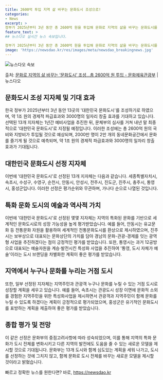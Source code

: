 ```yaml
---
title: 2600억 투입 지역 삶 바꾸는 문화도시 조성으로!
categories:
- News
excerpt: >
정부가 2025년부터 3년 동안 총 2600억 원을 투입해 문화로 지역의 삶을 바꾸는 문화도시를 조성한다. …
feature_text: >
## 뉴스다오 실시간 뉴스 속보입니다.

정부가 2025년부터 3년 동안 총 2600억 원을 투입해 문화로 지역의 삶을 바꾸는 문화도시를 조성한다. …
image: 'https://newsdao.kr/res/images/meta/newsdao_breakingnews.jpg'
---
```


![뉴스다오 속보](https://newsdao.kr/res/images/meta/newsdao_breakingnews.jpg)

<p>출처: <a href="https://newsdao.kr/2910" rel="dofollow">문화로 지역의 삶 바꾸는 ‘문화도시’ 조성…총 2600억 원 투입 - 문화체육관광부</a> | 뉴스다오</p>

<h2 data-ke-size="size26">문화도시 조성 지자체 및 기대 효과</h2>
<p data-ke-size="size16">한국 정부가 2025년부터 3년 동안 13곳의 '대한민국 문화도시'를 조성하기로 하였으며, 약 1조 원의 경제적 파급효과와 3000명의 일자리 창출 효과를 기대하고 있습니다. 선택된 13개 지자체는 1년간 예비사업을 추진한 뒤, 문체부의 심사를 거쳐 내년 말 최종적으로 '대한민국 문화도시'로 지정될 예정입니다. 이러한 조성에는 총 2600억 원의 국비와 지방비가 투입될 것으로 예상되며, 2000만 명이 2만 개의 동네문화공간에서 문화를 즐기게 될 것으로 예측되며, 약 1조 원의 경제적 파급효과와 3000명의 일자리 창출 효과가 기대됩니다.</p>

<h2 data-ke-size="size26">대한민국 문화도시 선정 지자체</h2>
<p data-ke-size="size16">이번에 '대한민국 문화도시'로 선정된 13개 지자체는 다음과 같습니다. 세종특별자치시, 속초시, 수성구, 수영구, 순천시, 안동시, 안성시, 전주시, 진도군, 진주시, 충주시, 통영시, 홍성군입니다. 이러한 선정은 평가순위와 무관하며, 가나다 순으로 나열된 것입니다.</p>

<h2 data-ke-size="size26">특화 문화 도시의 예술과 역사적 가치</h2>
<p data-ke-size="size16">이번에 '대한민국 문화도시'로 선정된 몇몇 지자체는 지역의 특화된 문화를 기반으로 세계적인 문화도시로의 성장 가능성을 높게 평가받았습니다. 예를 들어, 안동시는 유교문화 등 전통문화 자원을 활용하여 세계적인 전통문화도시를 환상으로 제시하였으며, 진주시는 보부상으로 대표되는 문화상단의 가치를 담아 경남의 문화-관광-경제를 잇는 광역형 사업을 추진하겠다는 점이 긍정적인 평가를 받았습니다. 또한, 통영시는 과거 12공방으로 대표되는 예술자원을 계승·발전시킨 특성화 사업을 추진하여 '통영, 도시 자체가 예술'이라는 도시 브랜딩을 차별화한 계획이 좋은 평가를 받았습니다.</p>

<h2 data-ke-size="size26">지역에서 누구나 문화를 누리는 거점 도시</h2>
<p data-ke-size="size16">또한, 일부 선정된 지자체는 지역주민과 관광객 누구나 문화를 누릴 수 있는 거점 도시로 성장할 계획을 세우고 있습니다. 예를 들어, 속초시는 관광도시 성장 이면에 문화적 소외를 경험한 지역주민을 위한 특성화사업을 제시하면서 관광객과 지역주민이 함께 문화를 누릴 수 있도록 하겠다는 계획이 긍정적으로 평가되었으며, 홍성군은 유기적인 문화도시를 표방하는 계획을 제출하여 좋은 평가를 받았습니다.</p>

<h2 data-ke-size="size26">종합 평가 및 전망</h2>
<p data-ke-size="size16">이 같은 선정은 문화부의 중점고려사항에 따라 성숙되었으며, 이를 통해 지역의 특화 문화가 도시 전체를 변화시키고 다른 지역의 발전에도 도움을 줄 수 있는 새로운 모델을 제시할 것으로 기대됩니다. 문화부는 13개 도시와 함께 심도있는 계획을 세워 나가고, 도시를 선정하는 것에 그치지 않고, 함께 문화로 도시 전체를 바꾸는 새로운 모델을 제시할 것이라고 밝혔습니다.</p> 

빠르고 정확한 뉴스를 원한다면? 바로, <a href="https://newsdao.kr" rel="dofollow">https://newsdao.kr</a>


    
